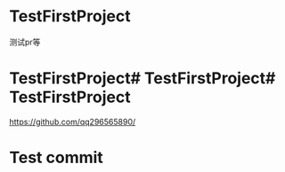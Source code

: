 # TestFirstProject
测试pr等
# TestFirstProject# TestFirstProject# TestFirstProject
https://github.com/qq296565890/

# Test commit
